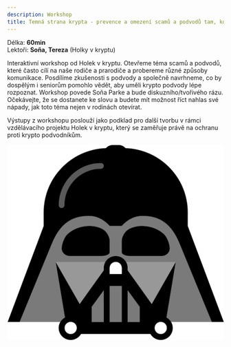 ```yaml
---
description: Workshop
title: Temná strana krypta - prevence a omezení scamů a podvodů tam, kde je to nejvíce třeba
---
```


Délka: **60min**\
Lektoři: **Soňa, Tereza** (Holky v kryptu)

Interaktivní workshop od Holek v kryptu. Otevřeme téma scamů a podvodů, které často cílí na naše rodiče a prarodiče a probereme různé způsoby komunikace. Posdílíme zkušenosti s podvody a společně navrhneme, co by dospělým i seniorům pomohlo vědět, aby uměli krypto podvody lépe rozpoznat. Workshop povede Soňa Parke a bude diskuzního/tvořivého rázu. Očekávejte, že se dostanete ke slovu a budete mít možnost říct nahlas své nápady, jak toto téma nejen v rodinách otevírat.

Výstupy z workshopu poslouží jako podklad pro další tvorbu v rámci vzdělávacího projektu Holek v kryptu, který se zaměřuje právě na ochranu proti krypto podvodníkům.

![](../../../../../../assets/2021/darth-vader.png)
